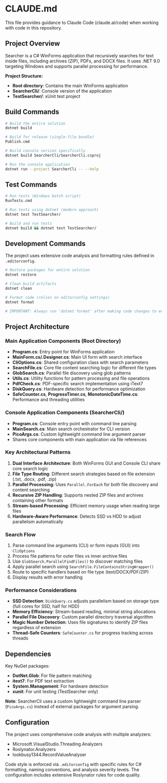 # CLAUDE.md

This file provides guidance to Claude Code (claude.ai/code) when working with code in this repository.

## Project Overview

Searcher is a C# WinForms application that recursively searches for text inside files, including archives (ZIP), PDFs, and DOCX files. It uses .NET 9.0 targeting Windows and supports parallel processing for performance.

**Project Structure:**
- **Root directory**: Contains the main WinForms application
- **SearcherCli/**: Console version of the application 
- **TestSearcher/**: xUnit test project

## Build Commands

```bash
# Build the entire solution
dotnet build

# Build for release (single-file bundle)
Publish.cmd

# Build console version specifically
dotnet build SearcherCli/SearcherCli.csproj

# Run the console application
dotnet run --project SearcherCli -- --help
```

## Test Commands

```bash
# Run tests (Windows batch script)
RunTests.cmd

# Run tests using dotnet (modern approach)
dotnet test TestSearcher/

# Build and run tests
dotnet build && dotnet test TestSearcher/
```

## Development Commands

The project uses extensive code analysis and formatting rules defined in `.editorconfig`.

```bash
# Restore packages for entire solution
dotnet restore

# Clean build artifacts
dotnet clean

# Format code (relies on editorconfig settings)
dotnet format

# IMPORTANT: Always run 'dotnet format' after making code changes to ensure consistent formatting
```

## Project Architecture

### Main Application Components (Root Directory)

- **Program.cs**: Entry point for WinForms application
- **MainForm.cs/.Designer.cs**: Main UI form with search interface
- **CliOptions.cs**: Shared configuration class with search parameters
- **SearchFile.cs**: Core file content searching logic for different file types
- **GlobSearch.cs**: Parallel file discovery using glob patterns
- **Utils.cs**: Utility functions for pattern processing and file operations
- **PdfCheck.cs**: PDF-specific search implementation using iText7
- **DiskQuery.cs**: Hardware detection for performance optimization
- **SafeCounter.cs**, **ProgressTimer.cs**, **MonotonicDateTime.cs**: Performance and threading utilities

### Console Application Components (SearcherCli/)

- **Program.cs**: Console entry point with command line parsing
- **MainSearch.cs**: Main search orchestrator for CLI version
- **PicoArgs.cs**: Custom lightweight command line argument parser
- Shares core components with main application via file references

### Key Architectural Patterns

1. **Dual Interface Architecture**: Both WinForms GUI and Console CLI share core search logic
2. **File Type Routing**: Different search strategies based on file extension (.txt, .docx, .pdf, .zip)
3. **Parallel Processing**: Uses `Parallel.ForEach` for both file discovery and content searching
4. **Recursive ZIP Handling**: Supports nested ZIP files and archives containing other formats
5. **Stream-based Processing**: Efficient memory usage when reading large files
6. **Hardware-Aware Performance**: Detects SSD vs HDD to adjust parallelism automatically

### Search Flow

1. Parse command line arguments (CLI) or form inputs (GUI) into `CliOptions`
2. Process file patterns for outer files vs inner archive files
3. Use `GlobSearch.ParallelFindFiles()` to discover matching files
4. Apply parallel search using `SearchFile.FileContainsStringWrapper()`
5. Route to specific handlers based on file type (text/DOCX/PDF/ZIP)
6. Display results with error handling

### Performance Considerations

- **SSD Detection**: `DiskQuery.cs` adjusts parallelism based on storage type (full cores for SSD, half for HDD)
- **Memory Efficiency**: Stream-based reading, minimal string allocations
- **Parallel File Discovery**: Custom parallel directory traversal algorithm
- **Magic Number Detection**: Uses file signatures to identify ZIP files regardless of extension
- **Thread-Safe Counters**: `SafeCounter.cs` for progress tracking across threads

## Dependencies

Key NuGet packages:
- **DotNet.Glob**: For file pattern matching
- **itext7**: For PDF text extraction
- **System.Management**: For hardware detection
- **xunit**: For unit testing (TestSearcher only)

**Note**: SearcherCli uses a custom lightweight command line parser (`PicoArgs.cs`) instead of external packages for argument parsing.

## Configuration

The project uses comprehensive code analysis with multiple analyzers:
- Microsoft.VisualStudio.Threading.Analyzers
- Roslynator.Analyzers  
- lookbusy1344.RecordValueAnalyser

Code style is enforced via `.editorconfig` with specific rules for C# formatting, naming conventions, and analysis severity levels. The configuration includes extensive Roslynator rules for code quality.